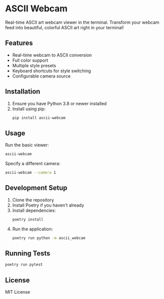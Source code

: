 # ASCII Webcam

Real-time ASCII art webcam viewer in the terminal. Transform your webcam feed into beautiful, colorful ASCII art right in your terminal!

## Features

- Real-time webcam to ASCII conversion
- Full color support
- Multiple style presets
- Keyboard shortcuts for style switching
- Configurable camera source

## Installation

1. Ensure you have Python 3.8 or newer installed
2. Install using pip:
   ```bash
   pip install ascii-webcam
   ```

## Usage

Run the basic viewer:

```bash
ascii-webcam
```

Specify a different camera:

```bash
ascii-webcam --camera 1
```

## Development Setup

1. Clone the repository
2. Install Poetry if you haven't already
3. Install dependencies:
   ```bash
   poetry install
   ```
4. Run the application:
   ```bash
   poetry run python -m ascii_webcam
   ```

## Running Tests

```bash
poetry run pytest
```

## License

MIT License
